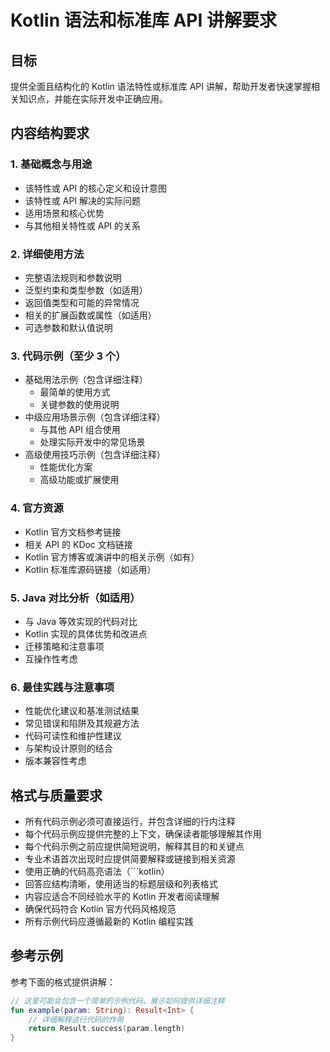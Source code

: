 # Kotlin 语法和标准库 API 讲解要求

## 目标

提供全面且结构化的 Kotlin 语法特性或标准库 API 讲解，帮助开发者快速掌握相关知识点，并能在实际开发中正确应用。

## 内容结构要求

### 1. 基础概念与用途

- 该特性或 API 的核心定义和设计意图
- 该特性或 API 解决的实际问题
- 适用场景和核心优势
- 与其他相关特性或 API 的关系

### 2. 详细使用方法

- 完整语法规则和参数说明
- 泛型约束和类型参数（如适用）
- 返回值类型和可能的异常情况
- 相关的扩展函数或属性（如适用）
- 可选参数和默认值说明

### 3. 代码示例（至少 3 个）

- 基础用法示例（包含详细注释）
  - 最简单的使用方式
  - 关键参数的使用说明
- 中级应用场景示例（包含详细注释）
  - 与其他 API 组合使用
  - 处理实际开发中的常见场景
- 高级使用技巧示例（包含详细注释）
  - 性能优化方案
  - 高级功能或扩展使用

### 4. 官方资源

- Kotlin 官方文档参考链接
- 相关 API 的 KDoc 文档链接
- Kotlin 官方博客或演讲中的相关示例（如有）
- Kotlin 标准库源码链接（如适用）

### 5. Java 对比分析（如适用）

- 与 Java 等效实现的代码对比
- Kotlin 实现的具体优势和改进点
- 迁移策略和注意事项
- 互操作性考虑

### 6. 最佳实践与注意事项

- 性能优化建议和基准测试结果
- 常见错误和陷阱及其规避方法
- 代码可读性和维护性建议
- 与架构设计原则的结合
- 版本兼容性考虑

## 格式与质量要求

- 所有代码示例必须可直接运行，并包含详细的行内注释
- 每个代码示例应提供完整的上下文，确保读者能够理解其作用
- 每个代码示例之前应提供简短说明，解释其目的和关键点
- 专业术语首次出现时应提供简要解释或链接到相关资源
- 使用正确的代码高亮语法（```kotlin）
- 回答应结构清晰，使用适当的标题层级和列表格式
- 内容应适合不同经验水平的 Kotlin 开发者阅读理解
- 确保代码符合 Kotlin 官方代码风格规范
- 所有示例代码应遵循最新的 Kotlin 编程实践

## 参考示例

参考下面的格式提供讲解：

```kotlin
// 这里可能会包含一个简单的示例代码，展示如何提供详细注释
fun example(param: String): Result<Int> {
    // 详细解释这行代码的作用
    return Result.success(param.length)
}
```
